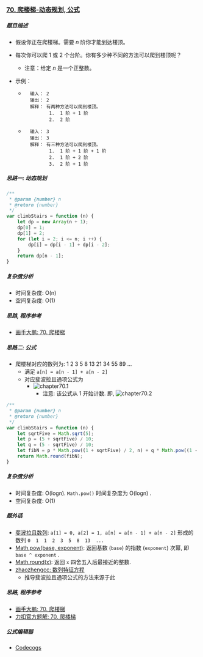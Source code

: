 ### [70. 爬楼梯-动态规划, 公式](https://leetcode-cn.com/problems/climbing-stairs/)

##### 题目描述

* 假设你正在爬楼梯。需要 *n* 阶你才能到达楼顶。

* 每次你可以爬 1 或 2 个台阶。你有多少种不同的方法可以爬到楼顶呢？

    * 注意：给定 *n* 是一个正整数。

* 示例：

    * ```example
        输入： 2
        输出： 2
        解释： 有两种方法可以爬到楼顶。
               1.  1 阶 + 1 阶
               2.  2 阶
        ```

    * ```example
        输入： 3
        输出： 3
        解释： 有三种方法可以爬到楼顶。
               1.  1 阶 + 1 阶 + 1 阶
               2.  1 阶 + 2 阶
               3.  2 阶 + 1 阶
        ```



##### 思路一: 动态规划

```javascript
/**
 * @param {number} n
 * @return {number}
 */
var climbStairs = function (n) {
    let dp = new Array(n + 1);
    dp[0] = 1;
    dp[1] = 2;
    for (let i = 2; i <= n; i ++) {
        dp[i] = dp[i - 1] + dp[i - 2];
    }
    return dp[n - 1];
}
```

##### 复杂度分析

* 时间复杂度: O(n)
* 空间复杂度: O(1)



##### 思路, 程序参考

* [画手大鹏: 70. 爬楼梯](https://leetcode-cn.com/problems/climbing-stairs/solution/hua-jie-suan-fa-70-pa-lou-ti-by-guanpengchn/)



##### 思路二: 公式

* 爬楼梯对应的数列为: 1  2  3  5  8  13 21 34 55 89 ...
    * 满足 `a[n] = a[n - 1] + a[n - 2]`
    * 对应斐波拉且通项公式为
        * ![chapter70.1](https://github.com/sctang0/LeetCode-Private/blob/master/images/chapter70.1.png)
            * 注意: 该公式从 1 开始计数. 即, ![chapter70.2](https://github.com/sctang0/LeetCode-Private/blob/master/images/chapter70.2.png)

```javascript
/**
 * @param {number} n
 * @return {number}
 */
var climbStairs = function (n) {
    let sqrtFive = Math.sqrt(5);
    let p = (5 + sqrtFive) / 10;
    let q = (5 - sqrtFive) / 10;
    let fibN = p * Math.pow((1 + sqrtFive) / 2, n) + q * Math.pow((1 - sqrtFive) / 2, n);
    return Math.round(fibN);
}
```

##### 复杂度分析

* 时间复杂度: O(logn). `Math.pow()` 时间复杂度为 O(logn) .
* 空间复杂度: O(1)



##### 题外话

* [斐波拉且数列](https://zh.wikipedia.org/wiki/%E6%96%90%E6%B3%A2%E9%82%A3%E5%A5%91%E6%95%B0%E5%88%97): `a[1] = 0, a[2] = 1, a[n] = a[n - 1] + a[n - 2]` 形成的数列 `0  1  1  2  3  5  8  13  ...`
* [Math.pow(base, exponent)](https://developer.mozilla.org/zh-CN/docs/Web/JavaScript/Reference/Global_Objects/Math/pow): 返回基数 (`base`) 的指数 (`exponent`) 次幂, 即 `base ^ exponent` .
* [Math.round(x)](https://developer.mozilla.org/zh-CN/docs/Web/JavaScript/Reference/Global_Objects/Math/round): 返回 `x` 四舍五入后最接近的整数.
* [zhaozhengcc: 数列特征方程](https://blog.csdn.net/bigtiao097/article/details/77113874)
    * 推导斐波拉且通项公式的方法来源于此



##### 思路, 程序参考

* [画手大鹏: 70. 爬楼梯](https://leetcode-cn.com/problems/climbing-stairs/solution/hua-jie-suan-fa-70-pa-lou-ti-by-guanpengchn/)
* [力扣官方题解: 70. 爬楼梯](https://leetcode-cn.com/problems/climbing-stairs/solution/pa-lou-ti-by-leetcode-solution/)

##### 公式编辑器

* [Codecogs](https://www.codecogs.com/latex/eqneditor.php?lang=zh-cn)